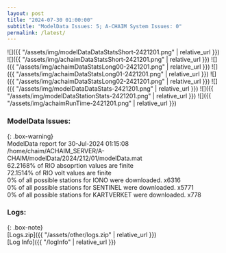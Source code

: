 ```yaml
---
layout: post
title: "2024-07-30 01:00:00"
subtitle: "ModelData Issues: 5; A-CHAIM System Issues: 0"
permalink: /latest/
---
```


![]({{ "/assets/img/modelDataDataStatsShort-2421201.png" | relative_url }})
![]({{ "/assets/img/achaimDataStatsShort-2421201.png" | relative_url }})
![]({{ "/assets/img/achaimDataStatsLong00-2421201.png" | relative_url }})
![]({{ "/assets/img/achaimDataStatsLong01-2421201.png" | relative_url }})
![]({{ "/assets/img/achaimDataStatsLong02-2421201.png" | relative_url }})
![]({{ "/assets/img/modelDataDataStats-2421201.png" | relative_url }})
![]({{ "/assets/img/modelDataStationStats-2421201.png" | relative_url }})
![]({{ "/assets/img/achaimRunTime-2421201.png" | relative_url }})


### ModelData Issues:  
  
{: .box-warning}  
 ModelData report for 30-Jul-2024 01:15:08   
 /home/chaim/ACHAIM_SERVER/A-CHAIM/modelData/2024/212/01/modelData.mat   
 62.2168% of RIO absoprtion values are finite   
 72.1514% of RIO volt values are finite   
 0% of all possible stations for IONO were downloaded. x6316   
 0% of all possible stations for SENTINEL were downloaded. x5771   
 0% of all possible stations for KARTVERKET were downloaded. x778   
  


### Logs:  
  
{: .box-note}  
[Logs.zip]({{ "/assets/other/logs.zip" | relative_url }})  
[Log Info]({{ "/logInfo" | relative_url }})  
